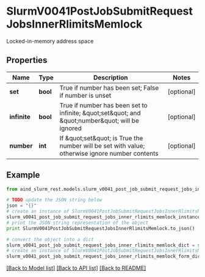 # SlurmV0041PostJobSubmitRequestJobsInnerRlimitsMemlock

Locked-in-memory address space

## Properties

Name | Type | Description | Notes
------------ | ------------- | ------------- | -------------
**set** | **bool** | True if number has been set; False if number is unset | [optional] 
**infinite** | **bool** | True if number has been set to infinite; \&quot;set\&quot; and \&quot;number\&quot; will be ignored | [optional] 
**number** | **int** | If \&quot;set\&quot; is True the number will be set with value; otherwise ignore number contents | [optional] 

## Example

```python
from aind_slurm_rest.models.slurm_v0041_post_job_submit_request_jobs_inner_rlimits_memlock import SlurmV0041PostJobSubmitRequestJobsInnerRlimitsMemlock

# TODO update the JSON string below
json = "{}"
# create an instance of SlurmV0041PostJobSubmitRequestJobsInnerRlimitsMemlock from a JSON string
slurm_v0041_post_job_submit_request_jobs_inner_rlimits_memlock_instance = SlurmV0041PostJobSubmitRequestJobsInnerRlimitsMemlock.from_json(json)
# print the JSON string representation of the object
print SlurmV0041PostJobSubmitRequestJobsInnerRlimitsMemlock.to_json()

# convert the object into a dict
slurm_v0041_post_job_submit_request_jobs_inner_rlimits_memlock_dict = slurm_v0041_post_job_submit_request_jobs_inner_rlimits_memlock_instance.to_dict()
# create an instance of SlurmV0041PostJobSubmitRequestJobsInnerRlimitsMemlock from a dict
slurm_v0041_post_job_submit_request_jobs_inner_rlimits_memlock_form_dict = slurm_v0041_post_job_submit_request_jobs_inner_rlimits_memlock.from_dict(slurm_v0041_post_job_submit_request_jobs_inner_rlimits_memlock_dict)
```
[[Back to Model list]](../README.md#documentation-for-models) [[Back to API list]](../README.md#documentation-for-api-endpoints) [[Back to README]](../README.md)


